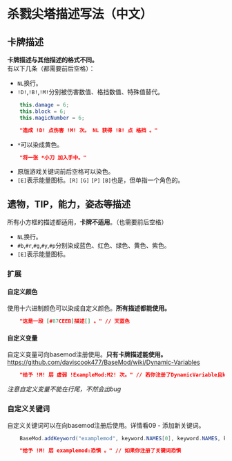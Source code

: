 # 杀戮尖塔描述写法（中文）

## 卡牌描述

<b>卡牌描述与其他描述的格式不同。</b></br>
有以下几条（都需要前后空格）：
* `NL`换行。
* `!D!`,`!B!`,`!M!`分别被伤害数值、格挡数值、特殊值替代。
```java
    this.damage = 6;
    this.block = 6;
    this.magicNumber = 6;
```
```json
    "造成 !D! 点伤害 !M! 次。 NL 获得 !B! 点 格挡 。"
```
* `*`可以染成黄色。
```json
    "将一张 *小刀 加入手中。"
```
* 原版游戏关键词前后空格可以染色。
* `[E]`表示能量图标。`[R]` `[G]` `[P]` `[B]`也是，但单指一个角色的。

## 遗物，TIP，能力，姿态等描述

所有小方框的描述都适用，<b>卡牌不适用</b>。（也需要前后空格）

* `NL`换行。
* `#b`,`#r`,`#g`,`#y`,`#p`分别染成蓝色、红色、绿色、黄色、紫色。
* `[E]`表示能量图标。

### 扩展

#### 自定义颜色

使用十六进制颜色可以染成自定义颜色。<b>所有描述都能使用。</b>
```json
    "这是一段 [#87CEEB]描述[] 。" // 天蓝色
```

#### 自定义变量

自定义变量可向basemod注册使用。<b>只有卡牌描述能使用。</b>
https://github.com/daviscook477/BaseMod/wiki/Dynamic-Variables

```json
    "给予 !M! 层 虚弱 !ExampleMod:M2! 次。" // 若你注册了DynamicVariable且key()返回“ExampleMod:M2”
```
*注意自定义变量不能在行尾，不然会出bug*

### 自定义关键词

自定义关键词可以在向basemod注册后使用。详情看09 - 添加新关键词。
```java
    BaseMod.addKeyword("examplemod", keyword.NAMES[0], keyword.NAMES, keyword.DESCRIPTION);
```

```json
    "给予 !M! 层 examplemod:恐惧 。" // 如果你注册了关键词恐惧
```